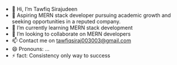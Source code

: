 - 👋 Hi, I’m Tawfiq Sirajudeen
- 👀 Aspiring MERN stack developer pursuing academic growth and seeking opportunities in a reputed company.
- 🌱 I’m currently learning MERN stack development
- 💞️ I’m looking to collaborate on MERN developers
- 📫 Contact me on tawfiqsiraj003003@gmail.com
- 😄 Pronouns: ...
- ⚡ fact: Consistency only way to success
<!---
tawfiq2725/tawfiq2725 is a ✨ special ✨ repository because its `README.md` (this file) appears on your GitHub profile.
You can click the Preview link to take a look at your changes.
--->
